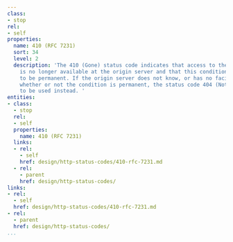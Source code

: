 ```yaml
---
class:
- stop
rel:
- self
properties:
  name: 410 (RFC 7231)
  sort: 34
  level: 2
  description: 'The 410 (Gone) status code indicates that access to the target resource
    is no longer available at the origin server and that this condition is likely
    to be permanent. If the origin server does not know, or has no facility to determine,
    whether or not the condition is permanent, the status code 404 (Not Found) ought
    to be used instead. '
entities:
- class:
  - stop
  rel:
  - self
  properties:
    name: 410 (RFC 7231)
  links:
  - rel:
    - self
    href: design/http-status-codes/410-rfc-7231.md
  - rel:
    - parent
    href: design/http-status-codes/
links:
- rel:
  - self
  href: design/http-status-codes/410-rfc-7231.md
- rel:
  - parent
  href: design/http-status-codes/
...
```

